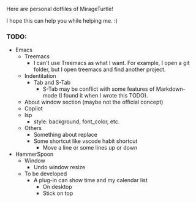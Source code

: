 Here are personal dotfiles of MirageTurtle!

I hope this can help you while helping me. :)

### TODO:

+ Emacs
  + Treemacs
	+ I can't use Treemacs as what I want. For example, I open a git folder, but I open treemacs and find another project.
  + Indentitation
    + Tab and S-Tab
	  + S-Tab may be conflict with some features of Markdown-mode (I found it when I wrote this TODO).
  + About window section (maybe not the official concept)
  + Copilot
  + lsp
	+ style: background, font_color, etc.
  + Others
	+ Something about replace
	+ Some shortcut like vscode habit shortcut
	  + Move a line or some lines up or down
+ HammerSpoon
  + Window
	+ Undo window resize
  + To be developed
	+ A plug-in can show time and my calendar list
	  + On desktop
	  + Stick on top

